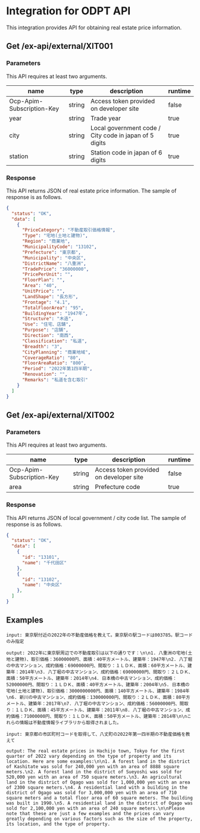 # Integration for ODPT API
This integration provides API for obtaining real estate price information.

## Get /ex-api/external/XIT001
### Parameters
This API requires at least two arguments.

| name | type | description | runtime |
| --- | --- | --- | --- |
| Ocp-Apim-Subscription-Key | string | Access token provided on developer site | false |
| year | string | Trade year | true |
| city | string | Local government code / City code in japan of 5 digits | true |
| station | string | Station code in japan of 6 digits | true |

### Response
This API returns JSON of real estate price information.
The sample of response is as follows.
```JSON
{
  "status": "OK",
  "data": [
    {
      "PriceCategory": "不動産取引価格情報",
      "Type": "宅地(土地と建物)",
      "Region": "商業地",
      "MunicipalityCode": "13102",
      "Prefecture": "東京都",
      "Municipality": "中央区",
      "DistrictName": "八重洲",
      "TradePrice": "36000000",
      "PricePerUnit": "",
      "FloorPlan": "",
      "Area": "40",
      "UnitPrice": "",
      "LandShape": "長方形",
      "Frontage": "4.1",
      "TotalFloorArea": "95",
      "BuildingYear": "1947年",
      "Structure": "木造",
      "Use": "住宅、店舗",
      "Purpose": "店舗",
      "Direction": "南西",
      "Classification": "私道",
      "Breadth": "3",
      "CityPlanning": "商業地域",
      "CoverageRatio": "80",
      "FloorAreaRatio": "800",
      "Period": "2022年第1四半期",
      "Renovation": "",
      "Remarks": "私道を含む取引"
    }
  ]
}
```


## Get /ex-api/external/XIT002
### Parameters
This API requires at least two arguments.

| name | type | description | runtime |
| --- | --- | --- | --- |
| Ocp-Apim-Subscription-Key | string | Access token provided on developer site | false |
| area | string | Prefecture code | true |

### Response
This API returns JSON of local government / city code list.
The sample of response is as follows.
```JSON
{
  "status": "OK",
  "data": [
    {
      "id": "13101",
      "name": "千代田区"
    },
    {
      "id": "13102",
      "name": "中央区"
    },
  ]
}
```


## Examples

```
input: 東京駅付近の2022年の不動産価格を教えて。東京駅の駅コードは003785。駅コードのみ指定

output: 2022年に東京駅周辺での不動産取引は以下の通りです：\n\n1. 八重洲の宅地(土地と建物)、取引価格：36000000円、面積：40平方メートル、建築年：1947年\n2. 八丁堀の中古マンション、成約価格：69000000円、間取り：１ＬＤＫ、面積：60平方メートル、建築年：2014年\n3. 八丁堀の中古マンション、成約価格：69000000円、間取り：２ＬＤＫ、面積：50平方メートル、建築年：2014年\n4. 日本橋の中古マンション、成約価格：52000000円、間取り：１ＬＤＫ、面積：40平方メートル、建築年：2004年\n5. 日本橋の宅地(土地と建物)、取引価格：3000000000円、面積：140平方メートル、建築年：1984年\n6. 新川の中古マンション、成約価格：130000000円、間取り：２ＬＤＫ、面積：80平方メートル、建築年：2017年\n7. 八丁堀の中古マンション、成約価格：56000000円、間取り：１ＬＤＫ、面積：45平方メートル、建築年：2011年\n8. 八丁堀の中古マンション、成約価格：71000000円、間取り：１ＬＤＫ、面積：50平方メートル、建築年：2014年\n\nこれらの情報は不動産情報ライブラリから取得されました。

input: 東京都の市区町村コードを取得して、八丈町の2022年第一四半期の不動産価格を教えて

output: The real estate prices in Hachijo town, Tokyo for the first quarter of 2022 vary depending on the type of property and its location. Here are some examples:\n\n1. A forest land in the district of Kashitate was sold for 240,000 yen with an area of 8888 square meters.\n2. A forest land in the district of Sueyoshi was sold for 520,000 yen with an area of 750 square meters.\n3. An agricultural land in the district of Ogago was sold for 1,000,000 yen with an area of 2300 square meters.\n4. A residential land with a building in the district of Ogago was sold for 3,000,000 yen with an area of 710 square meters and a total floor area of 60 square meters. The building was built in 1990.\n5. A residential land in the district of Ogago was sold for 2,100,000 yen with an area of 240 square meters.\n\nPlease note that these are just a few examples and the prices can vary greatly depending on various factors such as the size of the property, its location, and the type of property.

```